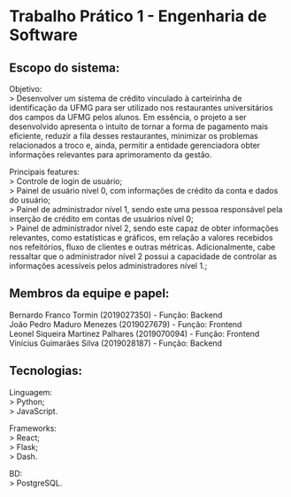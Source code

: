 # Trabalho Prático 1 - Engenharia de Software

## Escopo do sistema:

  Objetivo:<br>
    > Desenvolver um sistema de crédito vinculado à carteirinha de identificação da UFMG para ser utilizado nos restaurantes universitários dos campos da UFMG pelos alunos. Em essência, o projeto a ser desenvolvido apresenta o intuito de tornar a forma de pagamento mais eficiente, reduzir a fila desses restaurantes, minimizar os problemas relacionados a troco e, ainda, permitir a entidade gerenciadora obter informações relevantes para aprimoramento da gestão.<br>
  
  Principais features:<br>
    > Controle de login de usuário;<br>
    > Painel de usuário nível 0, com informações de crédito da conta e dados do usuário;<br>
    > Painel de administrador nível 1, sendo este uma pessoa responsável pela inserção de crédito em contas de usuários nível 0;<br>
    > Painel de administrador nível 2, sendo este capaz de obter informações relevantes, como estatísticas e gráficos, em relação a valores recebidos nos refeitórios, fluxo de clientes e outras métricas. Adicionalmente, cabe ressaltar que o administrador nível 2 possui a capacidade de controlar as informações acessíveis pelos administradores nível 1.;<br>
    

## Membros da equipe e papel:

  Bernardo Franco Tormin (2019027350) - Função: Backend<br>
  João Pedro Maduro Menezes (2019027679) - Função: Frontend<br>
  Leonel Siqueira Martinez Palhares (2019070094) - Função: Frontend<br>
  Vinícius Guimarães Silva (2019028187) - Função: Backend<br>

## Tecnologias:

  Linguagem:<br>
    > Python;<br>
    > JavaScript.<br>

  Frameworks:<br>
    > React;<br>
    > Flask;<br>
    > Dash.<br>

  BD:<br>
    > PostgreSQL.<br>
